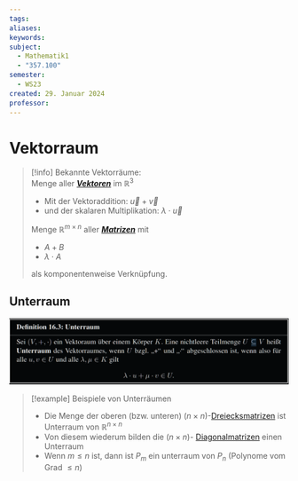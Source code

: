 ```yaml
---
tags: 
aliases: 
keywords: 
subject:
  - Mathematik1
  - "357.100"
semester:
  - WS23
created: 29. Januar 2024
professor:
---
```

 

# Vektorraum

> [!info] Bekannte Vektorräume:  
> Menge aller ***[Vektoren](../../Mathe/mathe%20(3)/Vektor.md)*** im $\mathbb{R}^{3}$
> - Mit der Vektoraddition: $\vec{u}+\vec{v}$
> - und der skalaren Multiplikation: $\lambda \cdot \vec{u}$
> 
> Menge $\mathbb{R}^{m\times n}$ aller ***[Matrizen](../../Mathe/mathe%20(4)/Matrix.md)*** mit
> - $A+B$
> - $\lambda \cdot A$
> 
> als komponentenweise Verknüpfung.

## Unterraum

![](assets%202/Pasted%20image%2020240129165401.png)

> [!example] Beispiele von Unterräumen
> - Die Menge der oberen (bzw. unteren) $(n\times n)$-[Dreiecksmatrizen](../../Mathe/mathe%20(4)/Dreiecksmatrix.md) ist Unterraum von $\mathbb{R}^{n\times n}$
>  - Von diesem wiederum bilden die $(n\times n)$- [Diagonalmatrizen](../../Mathe/mathe%20(4)/Diagonalmatrix.md) einen Unterraum
>  - Wenn $m\leq n$ ist, dann ist $P_{m}$ ein unterraum von $P_{n}$ (Polynome vom Grad $\leq n$)